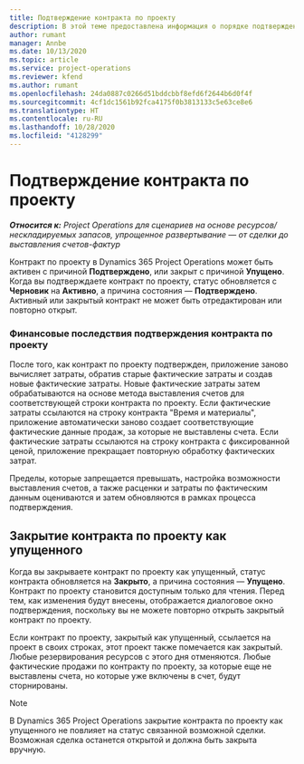 ```yaml
---
title: Подтверждение контракта по проекту
description: В этой теме предоставлена информация о порядке подтверждения контракта в Project Operations.
author: rumant
manager: Annbe
ms.date: 10/13/2020
ms.topic: article
ms.service: project-operations
ms.reviewer: kfend
ms.author: rumant
ms.openlocfilehash: 24da0887c0266d51bddcbbf8efd6f2644b6d0f4f
ms.sourcegitcommit: 4cf1dc1561b92fca4175f0b3813133c5e63ce8e6
ms.translationtype: HT
ms.contentlocale: ru-RU
ms.lasthandoff: 10/28/2020
ms.locfileid: "4128299"
---
```

# <a name="confirm-a-project-contract"></a>Подтверждение контракта по проекту

_**Относится к:** Project Operations для сценариев на основе ресурсов/нескладируемых запасов, упрощенное развертывание — от сделки до выставления счетов-фактур_

Контракт по проекту в Dynamics 365 Project Operations может быть активен с причиной **Подтверждено**, или закрыт с причиной **Упущено**. Когда вы подтверждаете контракт по проекту, статус обновляется с **Черновик** на **Активно**, а причина состояния — **Подтверждено**. Активный или закрытый контракт не может быть отредактирован или повторно открыт. 

### <a name="financial-impact-of-confirming-a-project-contract"></a>Финансовые последствия подтверждения контракта по проекту

После того, как контракт по проекту подтвержден, приложение заново вычисляет затраты, обратив старые фактические затраты и создав новые фактические затраты. Новые фактические затраты затем обрабатываются на основе метода выставления счетов для соответствующей строки контракта по проекту. Если фактические затраты ссылаются на строку контракта "Время и материалы", приложение автоматически заново создает соответствующие фактические данные продаж, за которые не выставлены счета. Если фактические затраты ссылаются на строку контракта с фиксированной ценой, приложение прекращает повторную обработку фактических затрат.

Пределы, которые запрещается превышать, настройка возможности выставления счетов, а также расценки и затраты по фактическим данным оцениваются и затем обновляются в рамках процесса подтверждения.

## <a name="close-a-project-contract-as-lost"></a>Закрытие контракта по проекту как упущенного

Когда вы закрываете контракт по проекту как упущенный, статус контракта обновляется на **Закрыто**, а причина состояния — **Упущено**. Контракт по проекту становится доступным только для чтения. Перед тем, как изменения будут внесены, отображается диалоговое окно подтверждения, поскольку вы не можете повторно открыть закрытый контракт по проекту.

Если контракт по проекту, закрытый как упущенный, ссылается на проект в своих строках, этот проект также помечается как закрытый. Любые резервирования ресурсов с этого дня отменяются. Любые фактические продажи по контракту по проекту, за которые еще не выставлены счета, но которые уже включены в счет, будут сторнированы.

> [!NOTE]
> В Dynamics 365 Project Operations закрытие контракта по проекту как упущенного не повлияет на статус связанной возможной сделки. Возможная сделка останется открытой и должна быть закрыта вручную.

